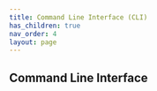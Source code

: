 ```yaml
---
title: Command Line Interface (CLI)
has_children: true
nav_order: 4
layout: page
---
```


## Command Line Interface
